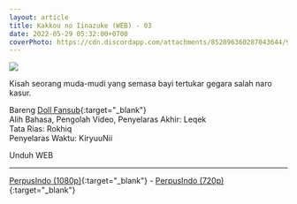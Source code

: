 ```yaml
---
layout: article
title: Kakkou no Iinazuke (WEB) - 03
date: 2022-05-29 05:32:00+0700
coverPhoto: https://cdn.discordapp.com/attachments/852096360287043644/991700250089758790/unknown.png
---
```


![](https://cdn.discordapp.com/attachments/852096360287043644/991700250089758790/unknown.png)

Kisah seorang muda-mudi yang semasa bayi tertukar gegara salah naro kasur.

Bareng [Doll Fansub](https://www.perpusindo.info/user/Leqek){:target="_blank"}
<br>
Alih Bahasa, Pengolah Video, Penyelaras Akhir: Leqek
<br>
Tata Rias: Rokhiq
<br>
Penyelaras Waktu: KiryuuNii

Unduh WEB

---
[PerpusIndo (1080p)](https://www.perpusindo.info/berkas/aKxGKFEd){:target="_blank"} - [PerpusIndo (720p)](https://www.perpusindo.info/berkas/HrIyzN02){:target="_blank"}
